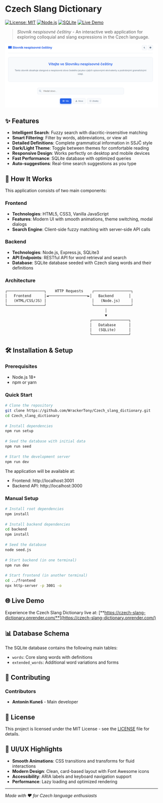 # Czech Slang Dictionary

[![License: MIT](https://img.shields.io/badge/License-MIT-yellow.svg)](https://opensource.org/licenses/MIT)
[![Node.js](https://img.shields.io/badge/Node.js-18+-green.svg)](https://nodejs.org/)
[![SQLite](https://img.shields.io/badge/SQLite-3-blue.svg)](https://www.sqlite.org/)
[![Live Demo](https://img.shields.io/badge/Live%20Demo-🌐-brightgreen)](https://czech-slang-dictionary.onrender.com/)

> *Slovník nespisovné češtiny* - An interactive web application for exploring colloquial and slang expressions in the Czech language.

![alt text](screenshots/screenshot.png)
## ✨ Features

- **Intelligent Search**: Fuzzy search with diacritic-insensitive matching
- **Smart Filtering**: Filter by words, abbreviations, or view all
- **Detailed Definitions**: Complete grammatical information in SSJČ style
- **Dark/Light Theme**: Toggle between themes for comfortable reading
- **Responsive Design**: Works perfectly on desktop and mobile devices
- **Fast Performance**: SQLite database with optimized queries
- **Auto-suggestions**: Real-time search suggestions as you type

## 🚀 How It Works

This application consists of two main components:

### Frontend
- **Technologies**: HTML5, CSS3, Vanilla JavaScript
- **Features**: Modern UI with smooth animations, theme switching, modal dialogs
- **Search Engine**: Client-side fuzzy matching with server-side API calls

### Backend
- **Technologies**: Node.js, Express.js, SQLite3
- **API Endpoints**: RESTful API for word retrieval and search
- **Database**: SQLite database seeded with Czech slang words and their definitions

### Architecture
```
┌─────────────────┐    HTTP Requests    ┌─────────────────┐
│   Frontend      │◄──────────────────►│   Backend       │
│   (HTML/CSS/JS) │                     │   (Node.js)     │
└─────────────────┘                     └─────────────────┘
                                              │
                                              ▼
                                       ┌─────────────────┐
                                       │   Database      │
                                       │   (SQLite)      │
                                       └─────────────────┘
```

## 🛠️ Installation & Setup

### Prerequisites
- Node.js 18+
- npm or yarn

### Quick Start
```bash
# Clone the repository
git clone https://github.com/WrackerTony/Czech_slang_dictionary.git
cd Czech_slang_dictionary

# Install dependencies
npm run setup

# Seed the database with initial data
npm run seed

# Start the development server
npm run dev
```

The application will be available at:
- Frontend: http://localhost:3001
- Backend API: http://localhost:3000

### Manual Setup
```bash
# Install root dependencies
npm install

# Install backend dependencies
cd backend
npm install

# Seed the database
node seed.js

# Start backend (in one terminal)
npm run dev

# Start frontend (in another terminal)
cd ../frontend
npx http-server -p 3001 -o
```

## 🌐 Live Demo

Experience the Czech Slang Dictionary live at: [**https://czech-slang-dictionary.onrender.com/**](https://czech-slang-dictionary.onrender.com/)

## 📊 Database Schema

The SQLite database contains the following main tables:
- `words`: Core slang words with definitions
- `extended_words`: Additional word variations and forms

## 🤝 Contributing


### Contributors
- **Antonín Kuneš** - Main developer


## 📄 License

This project is licensed under the MIT License - see the [LICENSE](LICENSE) file for details.

## 🎨 UI/UX Highlights

- **Smooth Animations**: CSS transitions and transforms for fluid interactions
- **Modern Design**: Clean, card-based layout with Font Awesome icons
- **Accessibility**: ARIA labels and keyboard navigation support
- **Performance**: Lazy loading and optimized rendering

---

*Made with ❤️ for Czech language enthusiasts*